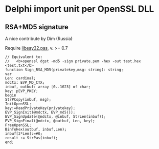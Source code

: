 # Delphi import unit per OpenSSL DLL

## RSA+MD5 signature

A nice contribute by Dim (Russia)

Require [libeay32.pas](libeay32.pas), v. >= 0.7

```
// Equivalent to:
//   <b>openssl dgst -md5 -sign private.pem -hex -out test.hex <test.txt</b>
function Sign_RSA_MD5(privatekey,msg: string): string;
var
Len: cardinal;
mdctx: EVP_MD_CTX;
inbuf, outbuf: array [0..1023] of char;
key: pEVP_PKEY;
begin
StrPCopy(inbuf, msg);
InitOpenSSL;
key:=ReadPrivateKey(privatekey);
EVP_SignInit(@mdctx, EVP_md5());
EVP_SignUpdate(@mdctx, @inbuf, StrLen(inbuf));
EVP_SignFinal(@mdctx, @outbuf, Len, key);
FreeOpenSSL;
BinToHex(outbuf, inbuf,Len);
inbuf[2*Len]:=#0;
result := StrPas(inbuf);
end;
```